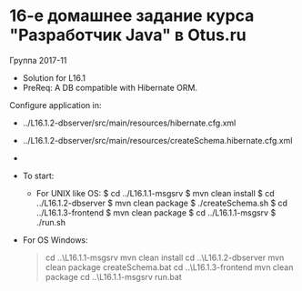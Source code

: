 # 16-e домашнее задание курса "Разработчик Java" в Otus.ru

Группа 2017-11
 * Solution for L16.1
 * PreReq: A DB compatible with Hibernate ORM.

Configure application in:
 *   ../L16.1.2-dbserver/src/main/resources/hibernate.cfg.xml
 *   ../L16.1.2-dbserver/src/main/resources/createSchema.hibernate.cfg.xml
 *
 * To start:
    * For UNIX like OS:
    $ cd ../L16.1.1-msgsrv
    $ mvn clean install
    $ cd  ../L16.1.2-dbserver
    $ mvn clean package
    $ ./createSchema.sh
    $ cd ../L16.1.3-frontend
    $ mvn clean package
    $ cd ../L16.1.1-msgsrv
    $ ./run.sh

 * For OS Windows:
    > cd ..\L16.1.1-msgsrv
    > mvn clean install
    > cd ..\L16.1.2-dbserver
    > mvn clean package
    > createSchema.bat
    > cd ..\L16.1.3-frontend
    > mvn clean package
    > cd ..\L16.1.1-msgsrv
    > run.bat
